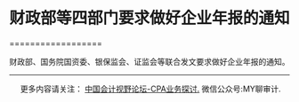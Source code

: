 ﻿# 财政部等四部门要求做好企业年报的通知
==================

  

财政部、国务院国资委、银保监会、证监会等联合发文要求做好企业年报的通知。

* * *

     更多内容请关注： [中国会计视野论坛-CPA业务探讨.](https://bbs.esnai.com/thread-5354530-1-3.html) 微信公众号:MY聊审计.